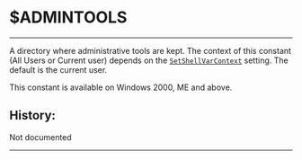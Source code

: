 # $ADMINTOOLS

---

A directory where administrative tools are kept. The context of this constant (All Users or Current user) depends on the [`SetShellVarContext`][1] setting. The default is the current user.

This constant is available on Windows 2000, ME and above.

## History:

Not documented

---

[1]: ../Reference/SetShellVarContext.md